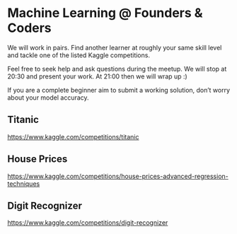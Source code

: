 # Machine Learning @ Founders & Coders

We will work in pairs. Find another learner at roughly your same skill level and tackle one of the listed Kaggle competitions.

Feel free to seek help and ask questions during the meetup. We will stop at 20:30 and present your work. At 21:00 then we will wrap up :)

If you are a complete beginner aim to submit a working solution, don’t worry about your model accuracy.

## Titanic
https://www.kaggle.com/competitions/titanic

## House Prices
https://www.kaggle.com/competitions/house-prices-advanced-regression-techniques

## Digit Recognizer
https://www.kaggle.com/competitions/digit-recognizer
